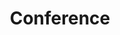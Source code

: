---
title: Conference
menu:
    sidebar:
        name: Conference
        identifier: conference
        weight: 30
---